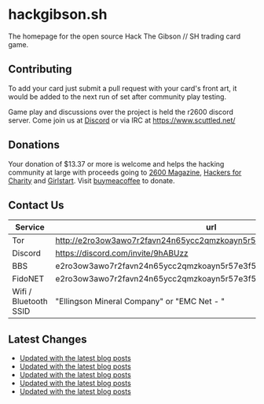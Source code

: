 # hackgibson.sh
The homepage for the open source Hack The Gibson // SH trading card game.


## Contributing

To add your card just submit a pull request with your card's front art, it would be added to the next run of set after community play testing.

Game play and discussions over the project is held the r2600 discord server. Come join us at [Discord](https://discord.com/invite/9hABUzz) or via IRC at https://www.scuttled.net/


## Donations

Your donation of $13.37 or more is welcome and helps the hacking community at large with proceeds going to [2600 Magazine](https://2600.com/), [Hackers for Charity](https://hackersforcharity.org) and [Girlstart](https://girlstart.org).  Visit [buymeacoffee](https://www.buymeacoffee.com/hackgibson.sh) to donate.


## Contact Us

Service | url
-|-
Tor | http://e2ro3ow3awo7r2favn24n65ycc2qmzkoayn5r57e3f56nvjwdcgg32ad.onion
Discord | https://discord.com/invite/9hABUzz
BBS | e2ro3ow3awo7r2favn24n65ycc2qmzkoayn5r57e3f56nvjwdcgg32ad.onion:23
FidoNET | e2ro3ow3awo7r2favn24n65ycc2qmzkoayn5r57e3f56nvjwdcgg32ad.onion:24554
Wifi / Bluetooth SSID | "Ellingson Mineral Company" or "EMC Net - <fidonet address>"

## Latest Changes
<!-- BLOG-POST-LIST:START -->
- [Updated with the latest blog posts](https://github.com/DFW2600/hackgibson.sh/commit/8f5e8751912001f9e3d23b1c812c451f46a1f73f)
- [Updated with the latest blog posts](https://github.com/DFW2600/hackgibson.sh/commit/5671bc6ba5a51fb4c257640c97481ab4854a77cd)
- [Updated with the latest blog posts](https://github.com/DFW2600/hackgibson.sh/commit/dc1b19782357b2b63294f0e8e44b13b2e4cd7ab3)
- [Updated with the latest blog posts](https://github.com/DFW2600/hackgibson.sh/commit/d50602596353030cf84e84603f50621427687c2c)
- [Updated with the latest blog posts](https://github.com/DFW2600/hackgibson.sh/commit/0de2b18ad6bf67257eb6aceb8494b99a8c67eefc)
<!-- BLOG-POST-LIST:END -->
